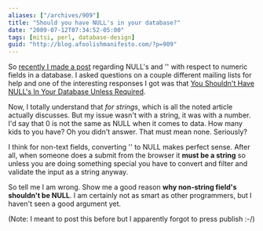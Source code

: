 ```yaml
---
aliases: ["/archives/909"]
title: "Should you have NULL's in your database?"
date: "2009-07-12T07:34:52-05:00"
tags: [mitsi, perl, database-design]
guid: "http://blog.afoolishmanifesto.com/?p=909"
---
```

So [recently I made a post](/posts/form-validation-sucks) regarding NULL's and '' with respect to numeric fields in a database. I asked questions on a couple different mailing lists for help and one of the interesting responses I got was that [You Shouldn't Have NULL's In Your Database Unless Required](http://www.bennadel.com/blog/85-Why-NULL-Values-Should-Not-Be-Used-in-a-Database-Unless-Required.htm).

Now, I totally understand that _for strings_, which is all the noted article actually discusses. But my issue wasn't with a string, it was with a number. I'd say that 0 is not the same as NULL when it comes to data. How many kids to you have? Oh you didn't answer. That must mean none. Seriously?

I think for non-text fields, converting '' to NULL makes perfect sense. After all, when someone does a submit from the browser it **must be a string** so unless you are doing something special you have to convert and filter and validate the input as a string anyway.

So tell me I am wrong. Show me a good reason **why non-string field's shouldn't be NULL**. I am certainly not as smart as other programmers, but I haven't seen a good argument yet.

(Note: I meant to post this before but I apparently forgot to press publish :-/)
